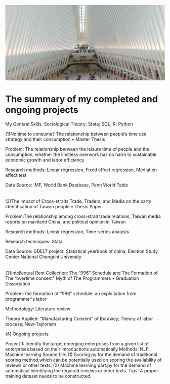 ![Header](https://github.com/Hounest/Hounest/blob/main/IMG_20190519_130112.jpg)
# The summary of my completed and ongoing projects
My General Skills: Sociological Theory; Stata; SQL; R; Python

(1)No time to consume? The relationship between people’s time use strategy and their consumption • Master Thesis 
   
   Problem: The relationship between the leisure time of people and the consumption, whether the limitless overwork has no harm to sustainable economic growth and labor efficiency
   
   Research methods: Linear regression, Fixed effect regression, Mediation effect test
   
   Data Source: IMF, World Bank Database, Penn World Table    
  <br/> 
  <br/>
(2)The impact of Cross-straits Trade, Traders, and Media on the party identification of Taiwan people • Thesis Paper 
   
   Problem:The relationship among cross-strait trade relations, Taiwan media reports on mainland China, and political opinion in Taiwan
   
   Research methods: Linear regression, Time-series analysis
   
   Research techniques: Stata
   
   Data Source: GDELT project, Statistical yearbook of china, Election Study Center National Chengchi University   
  <br/>
  <br/>
(3)Intellectual Rent Collection: The “996” Schedule and The Formation of The “overtime consent” Myth of The Programmers • Graduation Dissertation
   
   Problem: the formation of “996” schedule: an exploitation from programmer's labor
   
   Methodology: Literature review
   
   Theory Applied: “Manufacturing Consent” of Burawoy; Theory of labor process; New-Taylorism
   
(4) Ongoing projects

   Project 1: Identify the target emerging enterprises from a given list of enterprises based on their introductions automatically
   Methods: NLP, Machine learning
   Source file: (1) Scoring.py for the demand of traditional scoring method,which can be potentially used on scoring the availability of reviews or other texts.
                (2) Machine learning part.py for the demand of automatical identifying the required reviews or other texts. 
                Tips: A proper training dataset needs to be constructed.
  
   

